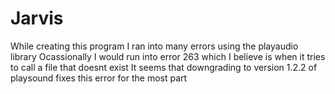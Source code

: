 # Jarvis
 While creating this program I ran into many errors using the playaudio library
 Ocassionally I would run into error 263 which I believe is when it tries to call a file that doesnt exist
 It seems that downgrading to version 1.2.2 of playsound fixes this error for the most part 
